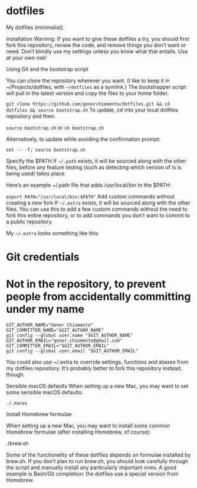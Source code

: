 # dotfiles

My dotfiles (minimalist).

Installation
Warning: If you want to give these dotfiles a try, you should first fork this repository, review the code, and remove things you don’t want or need. Don’t blindly use my settings unless you know what that entails. Use at your own risk!

Using Git and the bootstrap script

You can clone the repository wherever you want. (I like to keep it in ~/Projects/dotfiles, with `~/dotfiles` as a symlink.) The bootstrapper script will pull in the latest version and copy the files to your home folder.

`git clone https://github.com/genorchiomento/dotfiles.git && cd dotfiles && source bootstrap.sh`
To update, cd into your local dotfiles repository and then:

`source bootstrap.sh` or `sh bootstrap.sh`

Alternatively, to update while avoiding the confirmation prompt:

`set -- -f; source bootstrap.sh`

Specify the $PATH
If `~/.path` exists, it will be sourced along with the other files, before any feature testing (such as detecting which version of ls is being used) takes place.

Here’s an example ~/.path file that adds /usr/local/bin to the $PATH:

`export PATH="/usr/local/bin:$PATH"`
Add custom commands without creating a new fork
If `~/.extra` exists, it will be sourced along with the other files. You can use this to add a few custom commands without the need to fork this entire repository, or to add commands you don’t want to commit to a public repository.

My `~/.extra` looks something like this:

# Git credentials
# Not in the repository, to prevent people from accidentally committing under my name
```
GIT_AUTHOR_NAME="Genor Chiomento"
GIT_COMMITTER_NAME="$GIT_AUTHOR_NAME"
git config --global user.name "$GIT_AUTHOR_NAME"
GIT_AUTHOR_EMAIL="genor.chiomento@gmail.com"
GIT_COMMITTER_EMAIL="$GIT_AUTHOR_EMAIL"
git config --global user.email "$GIT_AUTHOR_EMAIL"
```
You could also use ~/.extra to override settings, functions and aliases from my dotfiles repository. It’s probably better to fork this repository instead, though.

Sensible macOS defaults
When setting up a new Mac, you may want to set some sensible macOS defaults:

`./.macos`

Install Homebrew formulae

When setting up a new Mac, you may want to install some common Homebrew formulae (after installing Homebrew, of course):

./brew.sh

Some of the functionality of these dotfiles depends on formulae installed by brew.sh. If you don’t plan to run brew.sh, you should look carefully through the script and manually install any particularly important ones. A good example is Bash/Git completion: the dotfiles use a special version from Homebrew.
